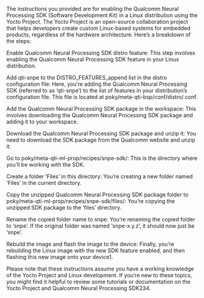 The instructions you provided are for enabling the Qualcomm Neural Processing SDK (Software Development Kit) in a Linux distribution using the Yocto Project. The Yocto Project is an open-source collaboration project that helps developers create custom Linux-based systems for embedded products, regardless of the hardware architecture. Here’s a breakdown of the steps:

Enable Qualcomm Neural Processing SDK distro feature: This step involves enabling the Qualcomm Neural Processing SDK feature in your Linux distribution.

Add qti-snpe to the DISTRO_FEATURES_append list in the distro configuration file: Here, you’re adding the Qualcomm Neural Processing SDK (referred to as ‘qti-snpe’) to the list of features in your distribution’s configuration file. This file is located at poky/meta-qti-bsp/conf/distro/<distro>.conf.

Add the Qualcomm Neural Processing SDK package in the workspace: This involves downloading the Qualcomm Neural Processing SDK package and adding it to your workspace.

Download the Qualcomm Neural Processing SDK package and unzip it: You need to download the SDK package from the Qualcomm website and unzip it.

Go to poky/meta-qti-ml-prop/recipes/snpe-sdk/: This is the directory where you’ll be working with the SDK.

Create a folder ‘Files’ in this directory: You’re creating a new folder named ‘Files’ in the current directory.

Copy the unzipped Qualcomm Neural Processing SDK package folder to poky/meta-qti-ml-prop/recipes/snpe-sdk/files/: You’re copying the unzipped SDK package to the ‘files’ directory.

Rename the copied folder name to snpe: You’re renaming the copied folder to ‘snpe’. If the original folder was named ‘snpe-x.y.z’, it should now just be ‘snpe’.

Rebuild the image and flash the image to the device: Finally, you’re rebuilding the Linux image with the new SDK feature enabled, and then flashing this new image onto your device1.

Please note that these instructions assume you have a working knowledge of the Yocto Project and Linux development. If you’re new to these topics, you might find it helpful to review some tutorials or documentation on the Yocto Project and Qualcomm Neural Processing SDK234.

